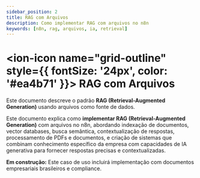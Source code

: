 ```yaml
---
sidebar_position: 2
title: RAG com Arquivos
description: Como implementar RAG com arquivos no n8n
keywords: [n8n, rag, arquivos, ia, retrieval]
---
```


# <ion-icon name="grid-outline" style={{ fontSize: '24px', color: '#ea4b71' }}></ion-icon> RAG com Arquivos

Este documento descreve o padrão **RAG (Retrieval-Augmented Generation)** usando arquivos como fonte de dados.

Este documento explica como **implementar RAG (Retrieval-Augmented Generation)** com arquivos no n8n, abordando indexação de documentos, vector databases, busca semântica, contextualização de respostas, processamento de PDFs e documentos, e criação de sistemas que combinam conhecimento específico da empresa com capacidades de IA generativa para fornecer respostas precisas e contextualizadas.

**Em construção:** Este caso de uso incluirá implementação com documentos empresariais brasileiros e compliance.
